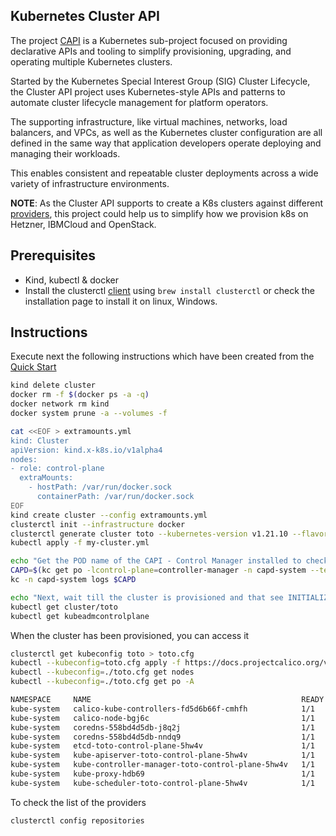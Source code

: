 ## Kubernetes Cluster API

The project [CAPI](https://cluster-api.sigs.k8s.io/) is a Kubernetes sub-project focused on providing declarative APIs and tooling to simplify provisioning, upgrading, and operating multiple Kubernetes clusters.

Started by the Kubernetes Special Interest Group (SIG) Cluster Lifecycle, the Cluster API project uses Kubernetes-style APIs and patterns to automate cluster lifecycle management for platform operators. 

The supporting infrastructure, like virtual machines, networks, load balancers, and VPCs, as well as the Kubernetes cluster configuration are all defined in the same way that application developers operate deploying and managing their workloads. 

This enables consistent and repeatable cluster deployments across a wide variety of infrastructure environments.

**NOTE**: As the Cluster API supports to create a K8s clusters against different [providers](https://cluster-api.sigs.k8s.io/reference/providers.html), this project could help us to simplify how we provision k8s on Hetzner, IBMCloud and OpenStack.

## Prerequisites

- Kind, kubectl & docker
- Install the clusterctl [client](https://cluster-api.sigs.k8s.io/user/quick-start.html#install-clusterctl) using `brew install clusterctl` or check the installation page
  to install it on linux, Windows.

## Instructions


Execute next the following instructions which have been created from the [Quick Start](https://cluster-api.sigs.k8s.io/user/quick-start.html#install-clusterctl)
```bash
kind delete cluster
docker rm -f $(docker ps -a -q)
docker network rm kind
docker system prune -a --volumes -f

cat <<EOF > extramounts.yml
kind: Cluster
apiVersion: kind.x-k8s.io/v1alpha4
nodes:
- role: control-plane
  extraMounts:
    - hostPath: /var/run/docker.sock
      containerPath: /var/run/docker.sock
EOF
kind create cluster --config extramounts.yml
clusterctl init --infrastructure docker
clusterctl generate cluster toto --kubernetes-version v1.21.10 --flavor development > my-cluster.yml
kubectl apply -f my-cluster.yml

echo "Get the POD name of the CAPI - Control Manager installed to check its log"
CAPD=$(kc get po -lcontrol-plane=controller-manager -n capd-system --template '{{range .items}}{{.metadata.name}}{{end}}')
kc -n capd-system logs $CAPD

echo "Next, wait till the cluster is provisioned and that see INITIALIZED status of the kubeadmcontrolplane is TRUE"
kubectl get cluster/toto
kubectl get kubeadmcontrolplane
```

When the cluster has been provisioned, you can access it
```bash
clusterctl get kubeconfig toto > toto.cfg
kubectl --kubeconfig=toto.cfg apply -f https://docs.projectcalico.org/v3.21/manifests/calico.yaml
kubectl --kubeconfig=./toto.cfg get nodes
kubectl --kubeconfig=./toto.cfg get po -A

NAMESPACE     NAME                                               READY   STATUS    RESTARTS   AGE
kube-system   calico-kube-controllers-fd5d6b66f-cmhfh            1/1     Running   0          2m1s
kube-system   calico-node-bgj6c                                  1/1     Running   0          2m1s
kube-system   coredns-558bd4d5db-j8q2j                           1/1     Running   0          11m
kube-system   coredns-558bd4d5db-nndq9                           1/1     Running   0          11m
kube-system   etcd-toto-control-plane-5hw4v                      1/1     Running   0          11m
kube-system   kube-apiserver-toto-control-plane-5hw4v            1/1     Running   0          11m
kube-system   kube-controller-manager-toto-control-plane-5hw4v   1/1     Running   0          11m
kube-system   kube-proxy-hdb69                                   1/1     Running   0          11m
kube-system   kube-scheduler-toto-control-plane-5hw4v            1/1     Running   0          11m
```

To check the list of the providers
```bash
clusterctl config repositories
```
